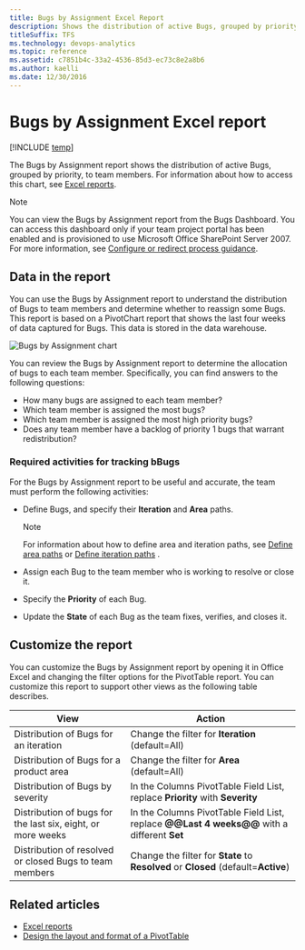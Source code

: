 ```yaml
---
title: Bugs by Assignment Excel Report
description: Shows the distribution of active Bugs, grouped by priority, to team members - Team Foundation Server
titleSuffix: TFS
ms.technology: devops-analytics
ms.topic: reference
ms.assetid: c7851b4c-33a2-4536-85d3-ec73c8e2a8b6
ms.author: kaelli
ms.date: 12/30/2016
---
```


# Bugs by Assignment Excel report

[!INCLUDE [temp](../includes/tfs-sharepoint-version.md)]

The Bugs by Assignment report shows the distribution of active Bugs, grouped by priority, to team members. For information about how to access this chart, see [Excel reports](excel-reports.md).

> [!NOTE]
> You can view the Bugs by Assignment report from the Bugs Dashboard. You can access this dashboard only if your team project portal has been enabled and is provisioned to use Microsoft Office SharePoint Server 2007. For more information, see [Configure or redirect process guidance](../../project/configure-or-redirect-process-guidance.md).

<a name="Data"></a>

## Data in the report

You can use the Bugs by Assignment report to understand the distribution of Bugs to team members and determine whether to reassign some Bugs. This report is based on a PivotChart report that shows the last four weeks of data captured for Bugs. This data is stored in the data warehouse.

![Bugs by Assignment chart](media/procguid_byassignment.png "ProcGuid_ByAssignment")

You can review the Bugs by Assignment report to determine the allocation of bugs to each team member. Specifically, you can find answers to the following questions:

- How many bugs are assigned to each team member?
- Which team member is assigned the most bugs?
- Which team member is assigned the most high priority bugs?
- Does any team member have a backlog of priority 1 bugs that warrant redistribution?

### Required activities for tracking bBugs

For the Bugs by Assignment report to be useful and accurate, the team must perform the following activities:

- Define Bugs, and specify their **Iteration** and **Area** paths.

  > [!NOTE]
  > For information about how to define area and iteration paths, see [Define area paths](../../organizations/settings/set-area-paths.md) or [Define iteration paths](../../organizations/settings/set-iteration-paths-sprints.md) .

- Assign each Bug to the team member who is working to resolve or close it.
- Specify the **Priority** of each Bug.
- Update the **State** of each Bug as the team fixes, verifies, and closes it.

<a name="Updating"></a>

## Customize the report

You can customize the Bugs by Assignment report by opening it in Office Excel and changing the filter options for the PivotTable report. You can customize this report to support other views as the following table describes.

| View                                                        | Action                                                                                      |
| ----------------------------------------------------------- | ------------------------------------------------------------------------------------------- |
| Distribution of Bugs for an iteration                       | Change the filter for **Iteration** (default=All)                                           |
| Distribution of Bugs for a product area                     | Change the filter for **Area** (default=All)                                                |
| Distribution of Bugs by severity                            | In the Columns PivotTable Field List, replace **Priority** with **Severity**                |
| Distribution of bugs for the last six, eight, or more weeks | In the Columns PivotTable Field List, replace **@@Last 4 weeks@@** with a different **Set** |
| Distribution of resolved or closed Bugs to team members     | Change the filter for **State** to **Resolved** or **Closed** (default=**Active**)          |

## Related articles

- [Excel reports](excel-reports.md)
- [Design the layout and format of a PivotTable](https://support.office.com/article/design-the-layout-and-format-of-a-pivottable-a9600265-95bf-4900-868e-641133c05a80)
